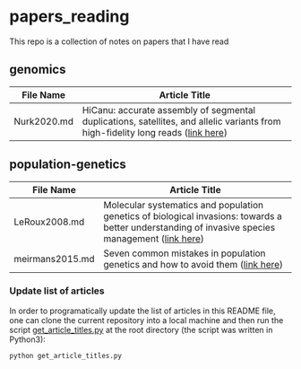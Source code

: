 # papers_reading
This repo is a collection of notes on papers that I have read  

## genomics
|File Name|Article Title|
|---------|-------------|
|Nurk2020.md|HiCanu: accurate assembly of segmental duplications, satellites, and allelic variants from high-fidelity long reads ([link here](https://doi.org/10.1101/gr.263566.120))|
## population-genetics
|File Name|Article Title|
|---------|-------------|
|LeRoux2008.md|Molecular systematics and population genetics of biological invasions: towards a better understanding of invasive species management ([link here](https://doi.org/10.1111/j.1744-7348.2008.00280.x))|
|meirmans2015.md|Seven common mistakes in population genetics and how to avoid them ([link here](https://doi.org/10.1111/mec.13243))|


### Update list of articles 
In order to programatically update the list of articles in this README file, one can clone the current repository into a local machine and then run the script [get_article_titles.py](https://github.com/jgnunes/papers_reading/blob/master/get_article_titles.py) at the root directory (the script was written in Python3):  

```console  
python get_article_titles.py  
```
